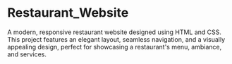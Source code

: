 # Restaurant_Website
A modern, responsive restaurant website designed using HTML and CSS. This project features an elegant layout, seamless navigation, and a visually appealing design, perfect for showcasing a restaurant's menu, ambiance, and services.
